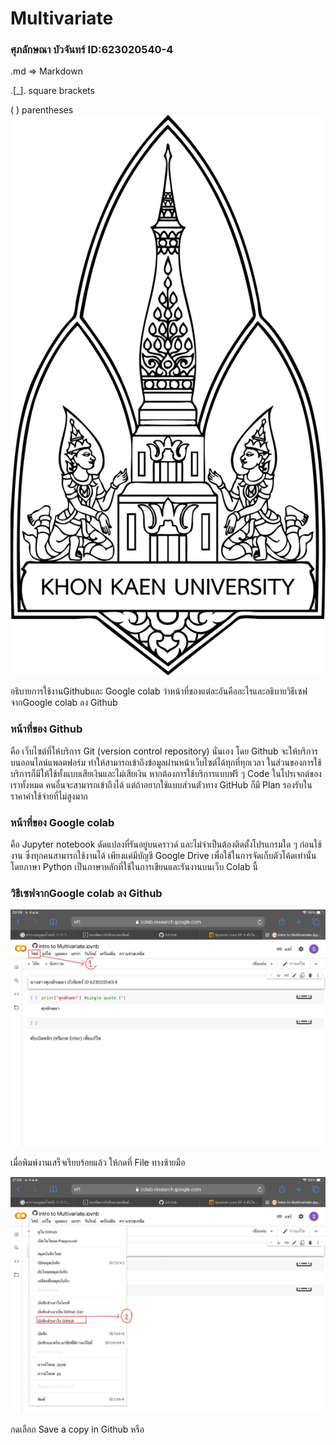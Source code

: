 # Multivariate

### ศุภลักษณา  บัวจันทร์ ID:623020540-4

.md => Markdown

.[_]. square brackets

( ) parentheses
![En_Blackwhite](En_Blackwhite.jpg)

อธิบายการใช้งานGithubและ Google colab ว่าหน้าที่ของแต่ละอันคืออะไรและอธิบายวิธีเซฟจากGoogle colab ลง Github

### หน้าที่ของ Github  
คือ เว็บไซต์ที่ให้บริการ Git (version control repository) นั่นเอง โดย Github จะให้บริการบนออนไลน์แพลตฟอร์ม ทำให้สามารถเข้าถึงข้อมูลผ่านหน้าเว็บไซต์ได้ทุกที่ทุกเวลา ในส่วนของการใช้บริการก็มีให้ใช้ทั้งแบบเสียเงินและไม่เสียเงิน หากต้องการใช้บริการแบบฟรี ๆ Code ในโปรเจกต์ของเราทั้งหมด คนอื่นจะสามารถเข้าถึงได้ แต่ถ้าอยากใช้แบบส่วนตัวทาง GitHub ก็มี Plan รองรับในราคาค่าใช้จ่ายที่ไม่สูงมาก

### หน้าที่ของ Google colab 
คือ Jupyter notebook ดัดแปลงที่รันอยู่บนคราวด์ และไม่จำเป็นต้องติดตั้งโปรแกรมใด ๆ ก่อนใช้งาน ซึ่งทุกคนสามารถใช้งานได้ เพียงแค่มีบัญชี Google Drive เพื่อใช้ในการจัดเก็บตัวโค้ดเท่านั้น โดยภาษา Python เป็นภาษาหลักที่ใช้ในการเขียนและรันงานบนเว็บ Colab นี้

### วิธีเซฟจากGoogle colab ลง Github


![1](1.jpg)

เมื่อพิมพ์งานเสร็จเรียบร้อยแล้ว ให้กดที่  File ทางซ้ายมือ 


![2](2.jpg)

กดเลือก Save a copy in Github หรือ






